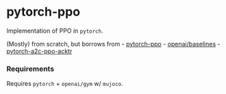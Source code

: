 # pytorch-ppo

Implementation of PPO in `pytorch`.

(Mostly) from scratch, but borrows from 
    - [pytorch-ppo](https://github.com/tpbarron/pytorch-ppo)
    - [openai/baselines](https://github.com/openai/baselines)
    - [pytorch-a2c-ppo-acktr](https://github.com/ikostrikov/pytorch-a2c-ppo-acktr)

### Requirements

Requires `pytorch` +  `openai/gym` w/ `mujoco`.